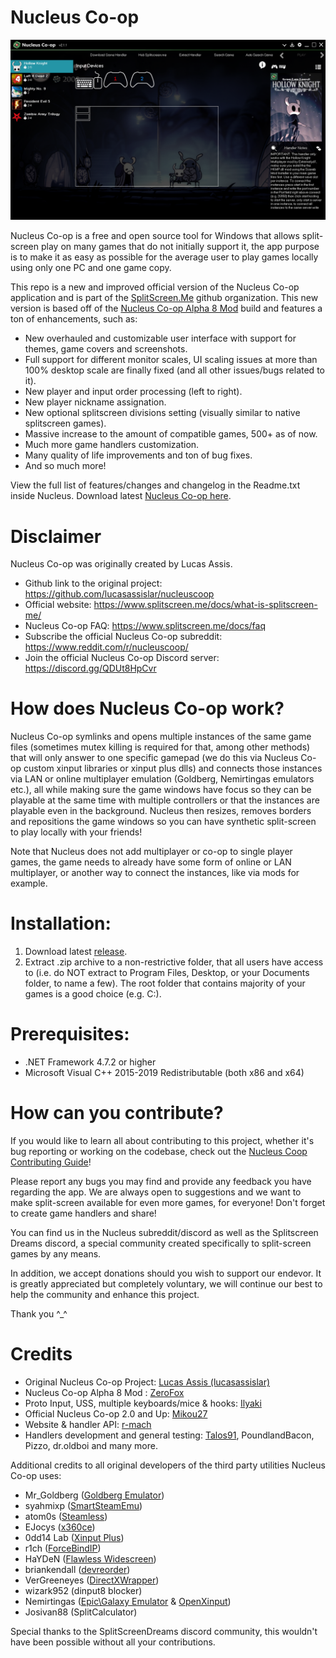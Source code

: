 # Nucleus Co-op 

![alt text](https://github.com/SplitScreen-Me/splitscreenme-www/blob/master/static/img/hk211.png?raw=true)

Nucleus Co-op is a free and open source tool for Windows that allows split-screen play on many games that do not initially support it, the app purpose is to make it as easy as possible for the average user to play games locally using only one PC and one game copy. 

This repo is a new and improved official version of the Nucleus Co-op application and is part of the [SplitScreen.Me](https://www.splitscreen.me/docs/what-is-splitscreen-me) github organization. This new version is based off of the [Nucleus Co-op Alpha 8 Mod](https://github.com/ZeroFox5866/nucleuscoop) build and features a ton of enhancements, such as:

- New overhauled and customizable user interface with support for themes, game covers and screenshots.
- Full support for different monitor scales, UI scaling issues at more than 100% desktop scale are finally fixed (and all other issues/bugs related to it).
- New player and input order processing (left to right).
- New player nickname assignation.
- New optional splitscreen divisions setting (visually  similar to native splitscreen games).
- Massive increase to the amount of compatible games, 500+ as of now.
- Much more game handlers customization.
- Many quality of life improvements and ton of bug fixes.
- And so much more!

View the full list of features/changes and changelog in the Readme.txt inside Nucleus. Download latest [Nucleus Co-op here](https://github.com/SplitScreen-Me/splitscreenme-nucleus/releases). 

# Disclaimer
Nucleus Co-op was originally created by Lucas Assis.

- Github link to the original project: https://github.com/lucasassislar/nucleuscoop
- Official website: https://www.splitscreen.me/docs/what-is-splitscreen-me/
- Nucleus Co-op FAQ: https://www.splitscreen.me/docs/faq
- Subscribe the official Nucleus Co-op subreddit: https://www.reddit.com/r/nucleuscoop/ 
- Join the official Nucleus Co-op Discord server: https://discord.gg/QDUt8HpCvr

# How does Nucleus Co-op work?
Nucleus Co-op symlinks and opens multiple instances of the same game files (sometimes mutex killing is required for that, among other methods) that will only answer to one specific gamepad (we do this via Nucleus Co-op custom xinput libraries or xinput plus dlls) and connects those instances via LAN or online multiplayer emulation (Goldberg, Nemirtingas emulators etc.), all while making sure the game windows have focus so they can be playable at the same time with multiple controllers or that the instances are playable even in the background. Nucleus then resizes, removes borders and repositions the game windows so you can have synthetic split-screen to play locally with your friends!

Note that Nucleus does not add multiplayer or co-op to single player games, the game needs to already have some form of online or LAN multiplayer, or another way to connect the instances, like via mods for example.

# Installation:
1. Download latest [release](https://github.com/SplitScreen-Me/splitscreenme-nucleus/releases). 
2. Extract .zip archive to a non-restrictive folder, that all users have access to (i.e. do NOT extract to Program Files, Desktop, or your Documents folder, to name a few). The root folder that contains majority of your games is a good choice (e.g. C:\).

# Prerequisites:
- .NET Framework 4.7.2 or higher  
- Microsoft Visual C++ 2015-2019 Redistributable (both x86 and x64)

# How can you contribute?
If you would like to learn all about contributing to this project, whether it's bug reporting or working on the codebase, check out the [Nucleus Coop Contributing Guide](CONTRIBUTING.md)!

Please report any bugs you may find and provide any feedback you have regarding the app. We are always open to suggestions and we want to make split-screen available for even more games, for everyone! Don't forget to create game handlers and share!

You can find us in the Nucleus subreddit/discord as well as the Splitscreen Dreams discord, a special community created specifically to split-screen games by any means.

In addition, we accept donations should you wish to support our endevor. It is greatly appreciated but completely voluntary, we will continue our best to help the community and enhance this project.

Thank you ^_^

# Credits
- Original Nucleus Co-op Project: [Lucas Assis (lucasassislar)](https://github.com/lucasassislar)  
- Nucleus Co-op Alpha 8 Mod : [ZeroFox](https://github.com/ZeroFox5866)  
- Proto Input, USS, multiple keyboards/mice & hooks: [Ilyaki](https://github.com/Ilyaki)  
- Official Nucleus Co-op 2.0 and Up: [Mikou27](https://github.com/Mikou27) 
- Website & handler API: [r-mach](https://github.com/r-mach)  
- Handlers development and general testing: [Talos91](https://github.com/Talos910), PoundlandBacon, Pizzo, dr.oldboi and many more.
  
Additional credits to all original developers of the third party utilities Nucleus Co-op uses:
- Mr_Goldberg ([Goldberg Emulator](https://gitlab.com/Mr_Goldberg/goldberg_emulator))
- syahmixp ([SmartSteamEmu](https://github.com/MAXBURAOT/SmartSteamEmu))
- atom0s ([Steamless](https://github.com/atom0s/Steamless))
- EJocys ([x360ce](https://github.com/x360ce/x360ce))
- 0dd14 Lab ([Xinput Plus](https://sites.google.com/site/0dd14lab/xinput-plus))
- r1ch ([ForceBindIP](https://r1ch.net/projects/forcebindip))
- HaYDeN ([Flawless Widescreen](https://www.flawlesswidescreen.org/))
- briankendall ([devreorder](https://github.com/briankendall/devreorder))
- VerGreeneyes ([DirectXWrapper](https://community.pcgamingwiki.com/files/file/87-the-bards-tale-2005-windowed-mode/))
- wizark952 (dinput8 blocker)
- Nemirtingas ([Epic\Galaxy Emulator](https://gitlab.com/Nemirtingas) & [OpenXinput](https://github.com/Nemirtingas/OpenXinput))
- Josivan88 (SplitCalculator)

Special thanks to the SplitScreenDreams discord community, this wouldn't have been possible without all your contributions.

